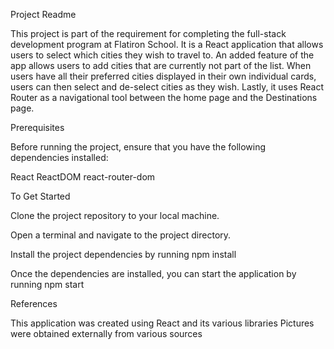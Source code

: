 Project Readme

This project is part of the requirement for completing the full-stack development program at Flatiron School.  It is a React application that allows users to select which cities they wish to travel to. An added feature of the app allows users to add cities that are currently not part of the list.  When users have all their preferred cities displayed in their own individual cards, users can then select and de-select cities as they wish.  Lastly, it uses React Router as a navigational tool between the home page and the Destinations page.


Prerequisites

Before running the project, ensure that you have the following dependencies installed:

React
ReactDOM
react-router-dom


To Get Started

Clone the project repository to your local machine.

Open a terminal and navigate to the project directory.

Install the project dependencies by running npm install

Once the dependencies are installed, you can start the application by running npm start


References

This application was created using React and its various libraries
Pictures were obtained externally from various sources
